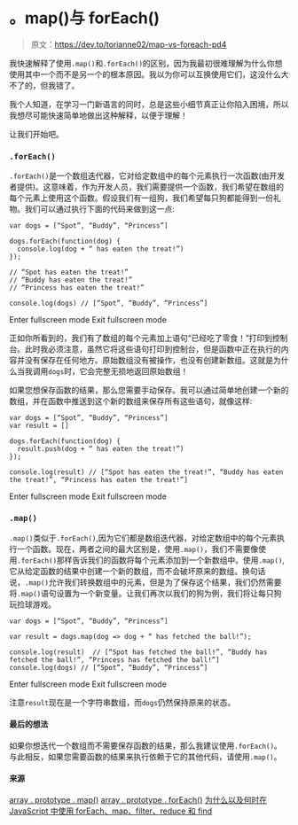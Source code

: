 # 。map()与 forEach()

> 原文：<https://dev.to/torianne02/map-vs-foreach-pd4>

我快速解释了使用`.map()`和`.forEach()`的区别，因为我最初很难理解为什么你想使用其中一个而不是另一个的根本原因。我以为你可以互换使用它们，这没什么大不了的，但我错了。

我个人知道，在学习一门新语言的同时，总是这些小细节真正让你陷入困境，所以我想尽可能快速简单地做出这种解释，以便于理解！

让我们开始吧。

### `.forEach()`

`.forEach()`是一个数组迭代器，它对给定数组中的每个元素执行一次函数(由开发者提供)。这意味着，作为开发人员，我们需要提供一个函数，我们希望在数组的每个元素上使用这个函数。假设我们有一组狗，我们希望每只狗都能得到一份礼物。我们可以通过执行下面的代码来做到这一点:

```
var dogs = [“Spot”, “Buddy”, “Princess”]

dogs.forEach(function(dog) {
  console.log(dog + “ has eaten the treat!”)
});

// “Spot has eaten the treat!”
// “Buddy has eaten the treat!”
// “Princess has eaten the treat!”

console.log(dogs) // [“Spot”, “Buddy”, “Princess”] 
```

Enter fullscreen mode Exit fullscreen mode

正如你所看到的，我们有了数组的每个元素加上语句“已经吃了零食！”打印到控制台。此时我必须注意，虽然它将这些语句打印到控制台，但是函数中正在执行的内容并没有保存在任何地方。原始数组没有被操作，也没有创建新数组。这就是为什么当我调用`dogs`时，它会完整无损地返回原始数组！

如果您想保存函数的结果，那么您需要手动保存。我可以通过简单地创建一个新的数组，并在函数中推送到这个新的数组来保存所有这些语句，就像这样:

```
var dogs = [“Spot”, “Buddy”, “Princess”]
var result = []

dogs.forEach(function(dog) {
  result.push(dog + “ has eaten the treat!”)
});

console.log(result) // [“Spot has eaten the treat!”, “Buddy has eaten the treat!”, “Princess has eaten the treat!”] 
```

Enter fullscreen mode Exit fullscreen mode

### `.map()`

`.map()`类似于`.forEach()`,因为它们都是数组迭代器，对给定数组中的每个元素执行一个函数。现在，两者之间的最大区别是，使用`.map()`，我们不需要像使用`.forEach()`那样告诉我们的函数将每个元素添加到一个新数组中。使用`.map()`,它从给定函数的结果中创建一个新的数组，而不会破坏原来的数组。换句话说，`.map()`允许我们转换数组中的元素，但是为了保存这个结果，我们仍然需要将`.map()`语句设置为一个新变量。让我们再次以我们的狗为例，我们将让每只狗玩捡球游戏。

```
var dogs = [“Spot”, “Buddy”, “Princess”]

var result = dogs.map(dog => dog + “ has fetched the ball!”);

console.log(result)  // [“Spot has fetched the ball!”, “Buddy has fetched the ball!”, “Princess has fetched the ball!”]
console.log(dogs) // [“Spot”, “Buddy”, “Princess”] 
```

Enter fullscreen mode Exit fullscreen mode

注意`result`现在是一个字符串数组，而`dogs`仍然保持原来的状态。

#### 最后的想法

如果你想迭代一个数组而不需要保存函数的结果，那么我建议使用`.forEach()`。与此相反，如果您需要函数的结果来执行依赖于它的其他代码，请使用`.map()`。

#### 来源

[array . prototype . map()](https://developer.mozilla.org/en-US/docs/Web/JavaScript/Reference/Global_Objects/Array/map)
[array . prototype . forEach()](https://developer.mozilla.org/en-US/docs/Web/JavaScript/Reference/Global_Objects/Array/forEach)
[为什么以及何时在 JavaScript 中使用 forEach、map、filter、reduce 和 find](https://medium.com/@JeffLombardJr/understanding-foreach-map-filter-and-find-in-javascript-f91da93b9f2c)